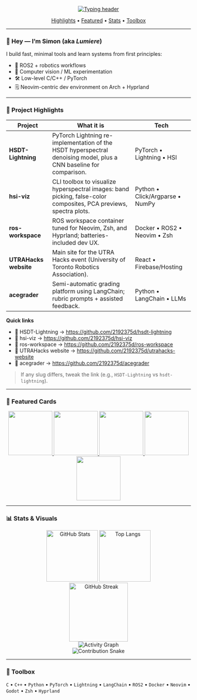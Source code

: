 <!--
  Profile README for github.com/2192375d
  Tip: Pin these same repos in your profile sidebar for extra visibility.
-->

<p align="center">
  <a href="https://github.com/2192375d">
    <img src="https://readme-typing-svg.demolab.com?duration=2800&pause=600&center=true&vCenter=true&height=40&lines=Simon+Liu+%E2%80%A2+UTSC+CS;Robotics+%2F+CV+%2F+ML;Neovim+%7C+Arch+Linux+%7C+ROS2" alt="Typing header">
  </a>
</p>

<p align="center">
  <a href="#-project-highlights">Highlights</a> •
  <a href="#-featured-cards">Featured</a> •
  <a href="#-stats--visuals">Stats</a> •
  <a href="#-toolbox">Toolbox</a>
</p>

---

### 👋 Hey — I’m Simon (aka *Lumiere*)
I build fast, minimal tools and learn systems from first principles:
- 🤖 ROS2 + robotics workflows
- 🧠 Computer vision / ML experimentation
- 🛠️ Low-level C/C++ / PyTorch
- 🗒️ Neovim-centric dev environment on Arch + Hyprland

---

### 🚀 Project Highlights

| Project | What it is | Tech |
|---|---|---|
| **HSDT-Lightning** | PyTorch Lightning re-implementation of the HSDT hyperspectral denoising model, plus a CNN baseline for comparison. | PyTorch • Lightning • HSI |
| **hsi-viz** | CLI toolbox to visualize hyperspectral images: band picking, false-color composites, PCA previews, spectra plots. | Python • Click/Argparse • NumPy |
| **ros-workspace** | ROS workspace container tuned for Neovim, Zsh, and Hyprland; batteries-included dev UX. | Docker • ROS2 • Neovim • Zsh |
| **UTRAHacks website** | Main site for the UTRA Hacks event (University of Toronto Robotics Association). | React • Firebase/Hosting |
| **acegrader** | Semi-automatic grading platform using LangChain; rubric prompts + assisted feedback. | Python • LangChain • LLMs |

**Quick links**
- 🔦 HSDT-Lightning → https://github.com/2192375d/hsdt-lightning  
- 🌈 hsi-viz → https://github.com/2192375d/hsi-viz  
- 🧩 ros-workspace → https://github.com/2192375d/ros-workspace  
- 🤝 UTRAHacks website → https://github.com/2192375d/utrahacks-website  
- 📝 acegrader → https://github.com/2192375d/acegrader  

> If any slug differs, tweak the link (e.g., `HSDT-Lightning` vs `hsdt-lightning`).

---

### 📌 Featured Cards
<p align="center">
  <!-- If a card says 'repo not found', adjust the repo slug below -->
  <a href="https://github.com/2192375d/hsdt-lightning">
    <img height="120" src="https://github-readme-stats.vercel.app/api/pin/?username=2192375d&repo=hsdt-lightning" />
  </a>
  <a href="https://github.com/2192375d/hsi-viz">
    <img height="120" src="https://github-readme-stats.vercel.app/api/pin/?username=2192375d&repo=hsi-viz" />
  </a>
  <a href="https://github.com/2192375d/ros-workspace">
    <img height="120" src="https://github-readme-stats.vercel.app/api/pin/?username=2192375d&repo=ros-workspace" />
  </a>
  <a href="https://github.com/2192375d/utrahacks-website">
    <img height="120" src="https://github-readme-stats.vercel.app/api/pin/?username=2192375d&repo=utrahacks-website" />
  </a>
  <a href="https://github.com/2192375d/acegrader">
    <img height="120" src="https://github-readme-stats.vercel.app/api/pin/?username=2192375d&repo=acegrader" />
  </a>
</p>

---

### 📊 Stats & Visuals

<div align="center">

<!-- GitHub Readme Stats -->
<img src="https://github-readme-stats.vercel.app/api?username=2192375d&show_icons=true&hide_title=true" alt="GitHub Stats" height="140" />
<img src="https://github-readme-stats.vercel.app/api/top-langs/?username=2192375d&layout=compact" alt="Top Langs" height="140" />

<!-- Streak -->
<br />
<img src="https://github-readme-streak-stats.herokuapp.com?user=2192375d" alt="GitHub Streak" height="160" />

<!-- Activity Graph -->
<br />
<img src="https://github-readme-activity-graph.vercel.app/graph?username=2192375d&radius=8" alt="Activity Graph" />

<!-- Contribution Snake (enable via workflow below) -->
<br />
<img src="https://raw.githubusercontent.com/2192375d/2192375d/output/github-contribution-grid-snake.svg" alt="Contribution Snake" />

</div>

---

### 🧩 Toolbox
`C` • `C++` • `Python` • `PyTorch` • `Lightning` • `LangChain` • `ROS2` • `Docker` • `Neovim` • `Godot` • `Zsh` • `Hyprland`

<!-- Badges (optional)
<img src="https://komarev.com/ghpvc/?username=2192375d" alt="profile views">
-->

